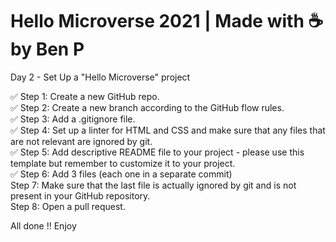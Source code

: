 # Hello Microverse 2021 | Made with ☕️ by Ben P

Day 2 - Set Up a "Hello Microverse" project

✅ Step 1: Create a new GitHub repo. </br>
✅ Step 2: Create a new branch according to the GitHub flow rules.</br>
✅ Step 3: Add a .gitignore file.</br>
✅ Step 4: Set up a linter for HTML and CSS and make sure that any files that are not relevant are ignored by git.</br>
✅ Step 5: Add descriptive README file to your project - please use this template but remember to customize it to your project.</br>
✅ Step 6: Add 3 files (each one in a separate commit)</br>
Step 7: Make sure that the last file is actually ignored by git and is not present in your GitHub repository.</br>
Step 8: Open a pull request.</br>


All done !!
Enjoy
